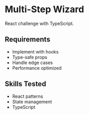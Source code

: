 # Multi-Step Wizard

React challenge with TypeScript.

## Requirements
- Implement with hooks
- Type-safe props
- Handle edge cases
- Performance optimized

## Skills Tested
- React patterns
- State management
- TypeScript
